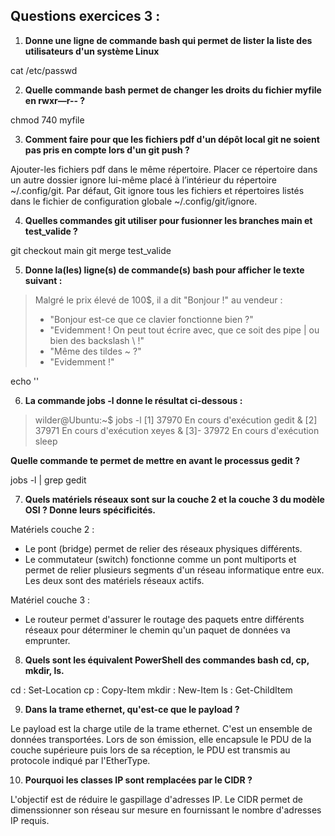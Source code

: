 ## Questions exercices 3 :

1. **Donne une ligne de commande bash qui permet de lister la liste des utilisateurs d'un système Linux**

cat /etc/passwd

2. **Quelle commande bash permet de changer les droits du fichier myfile en rwxr—r-- ?**

chmod 740 myfile

3. **Comment faire pour que les fichiers pdf d'un dépôt local git ne soient pas pris en compte lors d'un git push ?**

Ajouter-les fichiers pdf dans le même répertoire. Placer ce répertoire dans un autre dossier ignore lui-même placé à l’intérieur du répertoire ~/.config/git. Par défaut, Git ignore tous les fichiers et répertoires listés dans le fichier de configuration globale ~/.config/git/ignore.

4. **Quelles commandes git utiliser pour fusionner les branches main et test_valide ?**

git checkout main git merge test_valide

5. **Donne la(les) ligne(s) de commande(s) bash pour afficher le texte suivant :**

> Malgré le prix élevé de 100$, il a dit "Bonjour !" au vendeur :  
> - "Bonjour est-ce que ce clavier fonctionne bien ?"  
> - "Evidemment ! On peut tout écrire avec, que ce soit des pipe | ou bien des backslash \\ !"  
> - "Même des tildes ~ ?"  
> - "Evidemment !"  

echo ''

6. **La commande jobs -l donne le résultat ci-dessous :**

> wilder@Ubuntu:~$ jobs -l
> [1]  37970 En cours d'exécution   gedit &
> [2]  37971 En cours d'exécution   xeyes &
> [3]- 37972 En cours d'exécution   sleep

**Quelle commande te permet de mettre en avant le processus gedit ?**

jobs -l | grep gedit

7. **Quels matériels réseaux sont sur la couche 2 et la couche 3 du modèle OSI ? Donne leurs spécificités.**

Matériels couche 2 : 
* Le pont (bridge) permet de relier des réseaux physiques différents.
* Le commutateur (switch) fonctionne comme un pont multiports et permet de relier plusieurs segments d'un réseau informatique entre eux.
Les deux sont des matériels réseaux actifs.

Matériel couche 3 :
* Le routeur permet d'assurer le routage des paquets entre différents réseaux pour déterminer le chemin qu'un paquet de données va emprunter.

8. **Quels sont les équivalent PowerShell des commandes bash cd, cp, mkdir, ls.**

cd : Set-Location
cp : Copy-Item
mkdir : New-Item
ls : Get-ChildItem

9. **Dans la trame ethernet, qu'est-ce que le payload ?**

Le payload est la charge utile de la trame ethernet. C'est un ensemble de données transportées. Lors de son émission, elle encapsule le PDU de la couche supérieure puis lors de sa réception, le PDU est transmis au protocole indiqué par l'EtherType.

10. **Pourquoi les classes IP sont remplacées par le CIDR ?**

L'objectif est de réduire le gaspillage d'adresses IP. Le CIDR permet de dimenssionner son réseau sur mesure en fournissant le nombre d'adresses IP requis.
